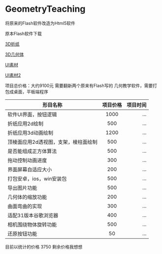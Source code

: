 # GeometryTeaching

将原来的Flash软件改造为Html5软件

原本Flash软件下载

[3D折纸](http://p5qgrn52w.bkt.clouddn.com/geometryTeaching/Net_c_10.10.zip)

[3D几何体](http://p5qgrn52w.bkt.clouddn.com/geometryTeaching/VertexEdgeFace_8.3.zip)

[UI素材](http://p5qgrn52w.bkt.clouddn.com/geometryTeaching/Net_Work_png.zip)

[UI素材2](http://cunchu.site/github/6600/GeometryTeaching/VertexEdgeFace_Work.zip)


项目总价格：大约9100元 需要翻新两个原来有Flash写的 几何教学软件，需要打包成桌面，平板端程序

| 形目名称 | 项目价格 | 项目时间 | 
| - | :-: | -: | 
| 软件UI界面，按钮逻辑 | 1000| ... | 
| 折纸应用2d绘制 | 500 | ... | 
| 折纸应用3d动画绘制 | 1200 | ... |
| 顶棱面应用2d透视图，支架，棱柱面绘制 | 500 | ... |
| 是否能组成正方体算法 | 500 | ... |
| 拖动控制动画进度 | 300 | ... |
| 界面屏幕自适应大小 | 200 | ... |
| 打包安卓，ios，win安装包 | 500 | ... |
| 导出图片功能 | 500 | ... |
| 几何体的缩放功能 | 200 | ... |
| 曲面弯曲的实现 | 300 | ... |
| 适配31版本谷歌浏览器 | 400 | ... |
| 相机围绕物体旋转功能 | 500 | ... |
| 还原按钮功能 | 50 | ... |
目前以统计的价格 3750 剩余价格我想想
